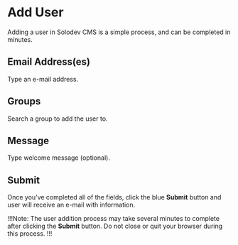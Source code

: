 # Add User

Adding a user in Solodev CMS is a simple process, and can be completed in minutes.

## Email Address(es)

Type an e-mail address.

## Groups

Search a group to add the user to.

## Message

Type welcome message (optional).

## Submit

Once you’ve completed all of the fields, click the blue **Submit** button and user will receive an e-mail with information.

!!!Note:
The user addition process may take several minutes to complete after clicking the **Submit** button. Do not close or quit your browser during this process.
!!!
